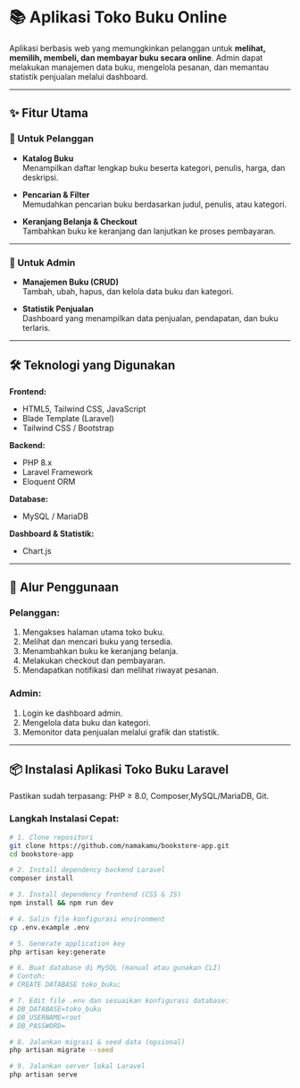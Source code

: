 # 📚 Aplikasi Toko Buku Online

Aplikasi berbasis web yang memungkinkan pelanggan untuk **melihat, memilih, membeli, dan membayar buku secara online**. Admin dapat melakukan manajemen data buku, mengelola pesanan, dan memantau statistik penjualan melalui dashboard.

---

## ✨ Fitur Utama

### 🔹 Untuk Pelanggan
- **Katalog Buku**  
  Menampilkan daftar lengkap buku beserta kategori, penulis, harga, dan deskripsi.

- **Pencarian & Filter**  
  Memudahkan pencarian buku berdasarkan judul, penulis, atau kategori.

- **Keranjang Belanja & Checkout**  
  Tambahkan buku ke keranjang dan lanjutkan ke proses pembayaran.

---

### 🔹 Untuk Admin
- **Manajemen Buku (CRUD)**  
  Tambah, ubah, hapus, dan kelola data buku dan kategori.

- **Statistik Penjualan**  
  Dashboard yang menampilkan data penjualan, pendapatan, dan buku terlaris.

---

## 🛠️ Teknologi yang Digunakan

**Frontend:**  
- HTML5, Tailwind CSS, JavaScript  
- Blade Template (Laravel)  
- Tailwind CSS / Bootstrap  

**Backend:**  
- PHP 8.x  
- Laravel Framework  
- Eloquent ORM  

**Database:**  
- MySQL / MariaDB  

**Dashboard & Statistik:**  
- Chart.js 

---

## 🚀 Alur Penggunaan

### Pelanggan:
1. Mengakses halaman utama toko buku.
2. Melihat dan mencari buku yang tersedia.
3. Menambahkan buku ke keranjang belanja.
4. Melakukan checkout dan pembayaran.
5. Mendapatkan notifikasi dan melihat riwayat pesanan.

### Admin:
1. Login ke dashboard admin.
2. Mengelola data buku dan kategori.
3. Memonitor data penjualan melalui grafik dan statistik.

---

## 📦 Instalasi Aplikasi Toko Buku Laravel

Pastikan sudah terpasang: PHP ≥ 8.0, Composer,MySQL/MariaDB, Git.

### Langkah Instalasi Cepat:

```bash
# 1. Clone repositori
git clone https://github.com/namakamu/bookstore-app.git
cd bookstore-app

# 2. Install dependency backend Laravel
composer install

# 3. Install dependency frontend (CSS & JS)
npm install && npm run dev

# 4. Salin file konfigurasi environment
cp .env.example .env

# 5. Generate application key
php artisan key:generate

# 6. Buat database di MySQL (manual atau gunakan CLI)
# Contoh:
# CREATE DATABASE toko_buku;

# 7. Edit file .env dan sesuaikan konfigurasi database:
# DB_DATABASE=toko_buku
# DB_USERNAME=root
# DB_PASSWORD=

# 8. Jalankan migrasi & seed data (opsional)
php artisan migrate --seed

# 9. Jalankan server lokal Laravel
php artisan serve

